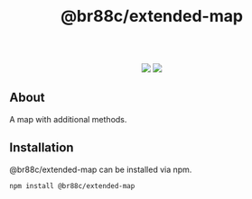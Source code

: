 <div align="center">
    <br>
    <h1>@br88c/extended-map</h1>
    <br><br>
    <p>
        <a href="https://www.npmjs.com/package/@br88c/typed-emitter"><img src="https://img.shields.io/npm/v/@br88c/typed-emitter.svg?color=5162F&style=for-the-badge&logo=npm"></a>
        <a href="https://github.com/BR88C/extended-map/actions/workflows/tests.yml"><img src="https://img.shields.io/github/actions/workflow/status/BR88C/extended-map/tests.yml?style=for-the-badge&logo=github"><a>
    </p>
</div>

## About

A map with additional methods.

## Installation

@br88c/extended-map can be installed via npm.
```sh
npm install @br88c/extended-map
```
